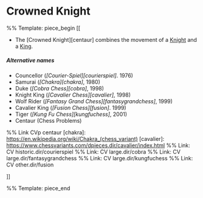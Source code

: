 # Crowned Knight

%% Template: piece_begin
[[
* The [Crowned Knight][centaur] combines the movement of a [Knight](knight.html)
  and a [King](king.html).

##### Alternative names
* Councellor (*[Courier-Spiel][courierspiel]*. 1976)
* Samurai (*[Chakra][chakra]*, 1980)
* Duke (*[Cobra Chess][cobra]*, 1998)
* Knight King (*[Cavalier Chess][cavalier]*, 1998)
* Wolf Rider (*[Fantasy Grand Chess][fantasygrandchess]*, 1999)
* Cavalier King (*[Fusion Chess][fusion]*. 1999)
* Tiger (*[Kung Fu Chess][kungfuchess]*, 2001)
* Centaur (Chess Problems)

%% Link CVp centaur
[chakra]: https://en.wikipedia.org/wiki/Chakra_(chess_variant)
[cavalier]: https://www.chessvariants.com/dpieces.dir/cavalier/index.html
%% Link: CV historic.dir/courierspiel
%% Link: CV large.dir/cobra
%% Link: CV large.dir/fantasygrandchess
%% Link: CV large.dir/kungfuchess
%% Link: CV other.dir/fusion

]]

%% Template: piece_end

